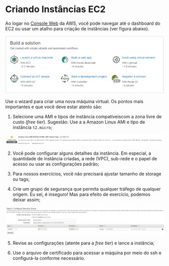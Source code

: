 # Criando Instâncias EC2
Ao logar no [Console Web](https://console.aws.amazon.com) da AWS, você pode navegar até o dashboard do EC2 ou usar um atalho para
criação de instâncias (ver figura abaixo).

![Atalho Instancias](imagens/atalho-criar-inst.PNG)

Use o wizard para criar uma nova máquina virtual. Os pontos mais importantes e que você deve estar atento são:

1. Selecione uma AMI e tipos de instância compatíveiscom a zona livre de custo (*free tier*). Sugestão: Use a a Amazon Linux AMI e tipo 
de instância `t2.micro`;

![Amazon AMI](imagens/amazon-ami.PNG)

2.  Você pode configurar alguns detalhes da instância. Em especial, a quantidade de instância criadas, a rede (VPC), sub-rede  e o papel
de acesso ou usar as configurações padrão;

3. Para nossos exercícios, você não precisará ajustar tamanho de storage ou tags;

4. Crie um grupo de segurança que permita qualquer tráfego de qualquer origem. Eu sei, é inseguro! Mas para efeito de exercício, podemos
deixar assim;

![Security groups](imagens/sec-group.PNG)

5. Revise as configurações (atente para a *free tier*) e lance a instância;

6. Use o arquivo de certificado para acessar a máquina por meio do ssh e configurá-la conforme necessário.
